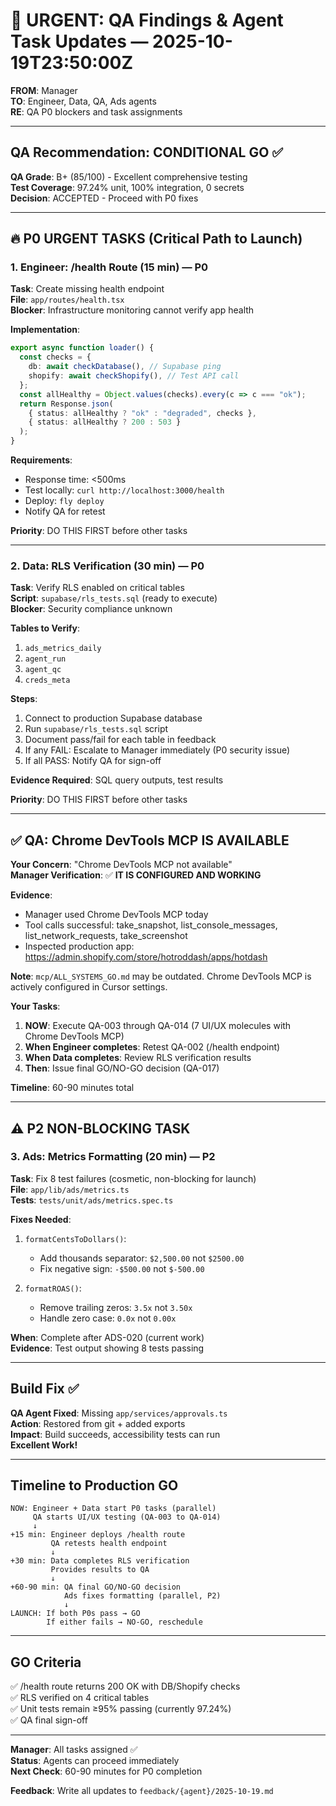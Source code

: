 # 🚨 URGENT: QA Findings & Agent Task Updates — 2025-10-19T23:50:00Z

**FROM**: Manager  
**TO**: Engineer, Data, QA, Ads agents  
**RE**: QA P0 blockers and task assignments

---

## QA Recommendation: CONDITIONAL GO ✅

**QA Grade**: B+ (85/100) - Excellent comprehensive testing  
**Test Coverage**: 97.24% unit, 100% integration, 0 secrets  
**Decision**: ACCEPTED - Proceed with P0 fixes

---

## 🔥 P0 URGENT TASKS (Critical Path to Launch)

### 1. Engineer: /health Route (15 min) — P0

**Task**: Create missing health endpoint  
**File**: `app/routes/health.tsx`  
**Blocker**: Infrastructure monitoring cannot verify app health

**Implementation**:
```typescript
export async function loader() {
  const checks = {
    db: await checkDatabase(), // Supabase ping
    shopify: await checkShopify(), // Test API call
  };
  const allHealthy = Object.values(checks).every(c => c === "ok");
  return Response.json(
    { status: allHealthy ? "ok" : "degraded", checks },
    { status: allHealthy ? 200 : 503 }
  );
}
```

**Requirements**:
- Response time: <500ms
- Test locally: `curl http://localhost:3000/health`
- Deploy: `fly deploy`
- Notify QA for retest

**Priority**: DO THIS FIRST before other tasks

---

### 2. Data: RLS Verification (30 min) — P0

**Task**: Verify RLS enabled on critical tables  
**Script**: `supabase/rls_tests.sql` (ready to execute)  
**Blocker**: Security compliance unknown

**Tables to Verify**:
1. `ads_metrics_daily`
2. `agent_run`
3. `agent_qc`
4. `creds_meta`

**Steps**:
1. Connect to production Supabase database
2. Run `supabase/rls_tests.sql` script
3. Document pass/fail for each table in feedback
4. If any FAIL: Escalate to Manager immediately (P0 security issue)
5. If all PASS: Notify QA for sign-off

**Evidence Required**: SQL query outputs, test results

**Priority**: DO THIS FIRST before other tasks

---

## ✅ QA: Chrome DevTools MCP IS AVAILABLE

**Your Concern**: "Chrome DevTools MCP not available"  
**Manager Verification**: ✅ **IT IS CONFIGURED AND WORKING**

**Evidence**:
- Manager used Chrome DevTools MCP today
- Tool calls successful: take_snapshot, list_console_messages, list_network_requests, take_screenshot
- Inspected production app: https://admin.shopify.com/store/hotroddash/apps/hotdash

**Note**: `mcp/ALL_SYSTEMS_GO.md` may be outdated. Chrome DevTools MCP is actively configured in Cursor settings.

**Your Tasks**:
1. **NOW**: Execute QA-003 through QA-014 (7 UI/UX molecules with Chrome DevTools MCP)
2. **When Engineer completes**: Retest QA-002 (/health endpoint)
3. **When Data completes**: Review RLS verification results
4. **Then**: Issue final GO/NO-GO decision (QA-017)

**Timeline**: 60-90 minutes total

---

## ⚠️ P2 NON-BLOCKING TASK

### 3. Ads: Metrics Formatting (20 min) — P2

**Task**: Fix 8 test failures (cosmetic, non-blocking for launch)  
**File**: `app/lib/ads/metrics.ts`  
**Tests**: `tests/unit/ads/metrics.spec.ts`

**Fixes Needed**:
1. `formatCentsToDollars()`:
   - Add thousands separator: `$2,500.00` not `$2500.00`
   - Fix negative sign: `-$500.00` not `$-500.00`

2. `formatROAS()`:
   - Remove trailing zeros: `3.5x` not `3.50x`
   - Handle zero case: `0.0x` not `0.00x`

**When**: Complete after ADS-020 (current work)  
**Evidence**: Test output showing 8 tests passing

---

## Build Fix ✅

**QA Agent Fixed**: Missing `app/services/approvals.ts`  
**Action**: Restored from git + added exports  
**Impact**: Build succeeds, accessibility tests can run  
**Excellent Work!**

---

## Timeline to Production GO

```
NOW: Engineer + Data start P0 tasks (parallel)
     QA starts UI/UX testing (QA-003 to QA-014)
     ↓
+15 min: Engineer deploys /health route
         QA retests health endpoint
         ↓
+30 min: Data completes RLS verification
         Provides results to QA
         ↓
+60-90 min: QA final GO/NO-GO decision
            Ads fixes formatting (parallel, P2)
            ↓
LAUNCH: If both P0s pass → GO
        If either fails → NO-GO, reschedule
```

---

## GO Criteria

✅ /health route returns 200 OK with DB/Shopify checks  
✅ RLS verified on 4 critical tables  
✅ Unit tests remain ≥95% passing (currently 97.24%)  
✅ QA final sign-off

---

**Manager**: All tasks assigned ✅  
**Status**: Agents can proceed immediately  
**Next Check**: 60-90 minutes for P0 completion

**Feedback**: Write all updates to `feedback/{agent}/2025-10-19.md`
